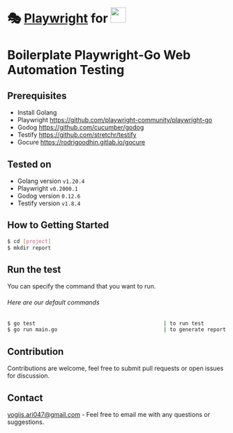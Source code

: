 # 🎭 [Playwright](https://github.com/microsoft/playwright#readme) for <img src="https://user-images.githubusercontent.com/17984549/91302719-343a1d80-e7a7-11ea-8d6a-9448ef598420.png" height="35" />
# Boilerplate Playwright-Go Web Automation Testing 
## Prerequisites

- Install Golang
- Playwright https://github.com/playwright-community/playwright-go
- Godog https://github.com/cucumber/godog
- Testify https://github.com/stretchr/testify
- Gocure https://rodrigoodhin.gitlab.io/gocure


## Tested on

- Golang version `v1.20.4`
- Playwright `v0.2000.1`
- Godog version `0.12.6`
- Testify version `v1.8.4`

## How to Getting Started

```sh
$ cd [project]
$ mkdir report
```

## Run the test

You can specify the command that you want to run.

###### Here are our default commands

```sh
$ go test                                         | to run test
$ go run main.go                                  | to generate report html
```

## Contribution

Contributions are welcome, feel free to submit pull requests or open issues for discussion.

## Contact

<yogiis.ari047@gmail.com> - Feel free to email me with any questions or suggestions.
